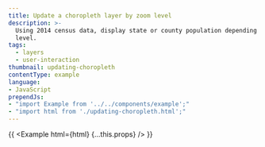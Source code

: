 ```yaml
---
title: Update a choropleth layer by zoom level
description: >-
  Using 2014 census data, display state or county population depending on zoom
  level.
tags:
  - layers
  - user-interaction
thumbnail: updating-choropleth
contentType: example
language:
- JavaScript
prependJs:
- "import Example from '../../components/example';"
- "import html from './updating-choropleth.html';"
---
```


{{ <Example html={html} {...this.props} /> }}
